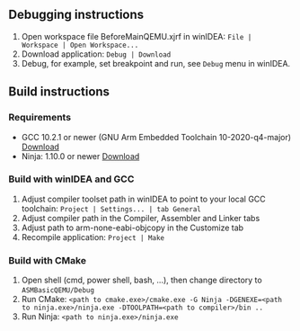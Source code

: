 Debugging instructions
-------------
1. Open workspace file BeforeMainQEMU.xjrf in winIDEA: `File | Workspace | Open Workspace...`
2. Download application: `Debug | Download`
3. Debug, for example, set breakpoint and run, see `Debug` menu in winIDEA.

Build instructions
---------------------------

### Requirements
- GCC 10.2.1 or newer (GNU Arm Embedded Toolchain 10-2020-q4-major) [Download](https://developer.arm.com/downloads/-/gnu-rm)
- Ninja: 1.10.0 or newer [Download](https://github.com/ninja-build/ninja/releases/tag/v1.10.1)

### Build with winIDEA and GCC
1. Adjust compiler toolset path in winIDEA to point to your local GCC toolchain: `Project | Settings... | tab General`
2. Adjust compiler path in the Compiler, Assembler and Linker tabs
3. Adjust path to arm-none-eabi-objcopy in the Customize tab
4. Recompile application: `Project | Make`

### Build with CMake
1. Open shell (cmd, power shell, bash, ...), then change directory to `ASMBasicQEMU/Debug`
2. Run CMake: `<path to cmake.exe>/cmake.exe -G Ninja -DGENEXE=<path to ninja.exe>/ninja.exe -DTOOLPATH=<path to compiler>/bin ..`
3. Run Ninja: `<path to ninja.exe>/ninja.exe`
